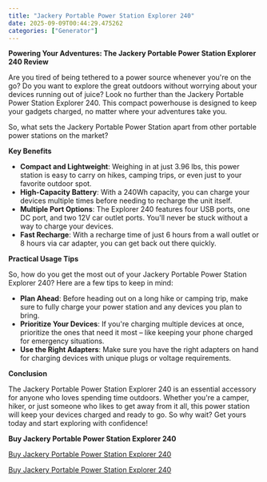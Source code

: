 ```yaml
---
title: "Jackery Portable Power Station Explorer 240"
date: 2025-09-09T00:44:29.475262
categories: ["Generator"]
---
```

**Powering Your Adventures: The Jackery Portable Power Station Explorer 240 Review**

Are you tired of being tethered to a power source whenever you're on the go? Do you want to explore the great outdoors without worrying about your devices running out of juice? Look no further than the Jackery Portable Power Station Explorer 240. This compact powerhouse is designed to keep your gadgets charged, no matter where your adventures take you.

So, what sets the Jackery Portable Power Station apart from other portable power stations on the market?

**Key Benefits**

* **Compact and Lightweight**: Weighing in at just 3.96 lbs, this power station is easy to carry on hikes, camping trips, or even just to your favorite outdoor spot.
* **High-Capacity Battery**: With a 240Wh capacity, you can charge your devices multiple times before needing to recharge the unit itself.
* **Multiple Port Options**: The Explorer 240 features four USB ports, one DC port, and two 12V car outlet ports. You'll never be stuck without a way to charge your devices.
* **Fast Recharge**: With a recharge time of just 6 hours from a wall outlet or 8 hours via car adapter, you can get back out there quickly.

**Practical Usage Tips**

So, how do you get the most out of your Jackery Portable Power Station Explorer 240? Here are a few tips to keep in mind:

* **Plan Ahead**: Before heading out on a long hike or camping trip, make sure to fully charge your power station and any devices you plan to bring.
* **Prioritize Your Devices**: If you're charging multiple devices at once, prioritize the ones that need it most – like keeping your phone charged for emergency situations.
* **Use the Right Adapters**: Make sure you have the right adapters on hand for charging devices with unique plugs or voltage requirements.

**Conclusion**

The Jackery Portable Power Station Explorer 240 is an essential accessory for anyone who loves spending time outdoors. Whether you're a camper, hiker, or just someone who likes to get away from it all, this power station will keep your devices charged and ready to go. So why wait? Get yours today and start exploring with confidence!

**Buy Jackery Portable Power Station Explorer 240**

[Buy Jackery Portable Power Station Explorer 240](https://www.amazon.com/dp/B082TMBYR6)

[Buy Jackery Portable Power Station Explorer 240](https://www.amazon.com/dp/B082TMBYR6)
